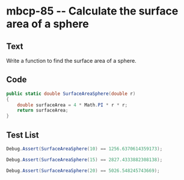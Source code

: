 # mbcp-85 -- Calculate the surface area of a sphere

## Text

Write a function to find the surface area of a sphere.

## Code

```csharp
public static double SurfaceAreaSphere(double r)
{
    double surfaceArea = 4 * Math.PI * r * r;
    return surfaceArea;
}
```

## Test List

```csharp
Debug.Assert(SurfaceAreaSphere(10) == 1256.6370614359173);
```

```csharp
Debug.Assert(SurfaceAreaSphere(15) == 2827.4333882308138);
```

```csharp
Debug.Assert(SurfaceAreaSphere(20) == 5026.548245743669);
```

